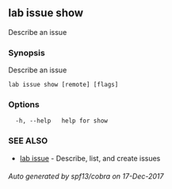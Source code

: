 ## lab issue show

Describe an issue

### Synopsis


Describe an issue

```
lab issue show [remote] [flags]
```

### Options

```
  -h, --help   help for show
```

### SEE ALSO
* [lab issue](lab_issue.md)	 - Describe, list, and create issues

###### Auto generated by spf13/cobra on 17-Dec-2017
